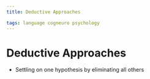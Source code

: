 ```yaml
---
title: Deductive Approaches

tags: language cogneuro psychology 
---
```


# Deductive Approaches
- Settling on one hypothesis by eliminating all others


















